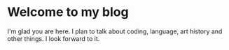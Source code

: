 # Welcome to my blog

I'm glad you are here. I plan to talk about coding, language, art history and other things. I look forward to it.
